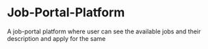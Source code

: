 # Job-Portal-Platform
A job-portal platform where user can see the available jobs and their description and apply for the same 
